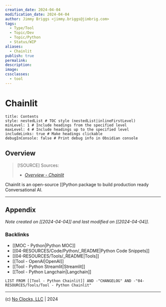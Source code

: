 ```yaml
---
creation_date: 2024-04-04
modification_date: 2024-04-04
author: Jimmy Briggs <jimmy.briggs@jimbrig.com>
tags:
  - Type/Tool
  - Topic/Dev
  - Topic/Python
  - Status/WIP
aliases:
  - Chainlit
publish: true
permalink:
description:
image:
cssclasses:
  - tool
---
```


# Chainlit

```table-of-contents
title: Contents 
style: nestedList # TOC style (nestedList|inlineFirstLevel)
minLevel: 1 # Include headings from the specified level
maxLevel: 4 # Include headings up to the specified level
includeLinks: true # Make headings clickable
debugInConsole: false # Print debug info in Obsidian console
```

## Overview

> [!SOURCE] Sources:
> - *[Overview - Chainlit](https://docs.chainlit.io/get-started/overview)*

Chainlit is an open-source [[Python package to build production ready Conversational AI.

***

## Appendix

*Note created on [[2024-04-04]] and last modified on [[2024-04-04]].*

### Backlinks

- [[MOC - Python|Python MOC]]
- [[04-RESOURCES/Code/Python/_README|Python Code Snippets]]
- [[04-RESOURCES/Tools/_README|Tools]]
- [[Tool - OpenAI|OpenAI]]
- [[Tool - Python Streamlit|Streamlit]]
- [[Tool - Python Langchain|Langchain]]

```dataview
LIST FROM [[Tool - Python Chainlit]] AND -"CHANGELOG" AND -"04-RESOURCES/Tools/Tool - Python Chainlit"
```

***

(c) [No Clocks, LLC](https://github.com/noclocks) | 2024